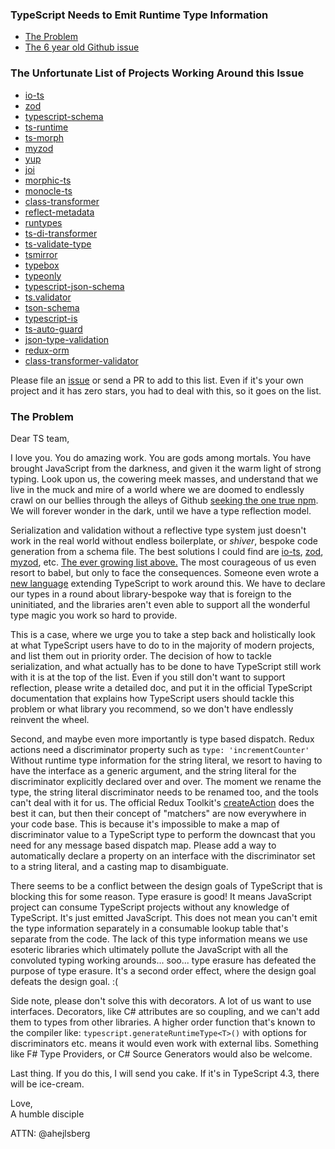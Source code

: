 ### TypeScript Needs to Emit Runtime Type Information

- [The Problem](#the-problem)
- [The 6 year old Github issue](https://github.com/microsoft/TypeScript/issues/3628) 

### The Unfortunate List of Projects Working Around this Issue

- [io-ts](https://github.com/gcanti/io-ts)
- [zod](https://github.com/colinhacks/zod)
- [typescript-schema](https://github.com/christyharagan/ts-schema)
- [ts-runtime](https://github.com/goloveychuk/tsruntime)
- [ts-morph](https://github.com/dsherret/ts-morph)
- [myzod](https://github.com/davidmdm/myzod)
- [yup](https://github.com/jquense/yup)
- [joi](https://github.com/sideway/joi)
- [morphic-ts](https://github.com/sledorze/morphic-ts)
- [monocle-ts](https://github.com/gcanti/monocle-ts)
- [class-transformer](https://github.com/typestack/class-transformer)
- [reflect-metadata](https://rbuckton.github.io/reflect-metadata/)
- [runtypes](https://github.com/pelotom/runtypes)
- [ts-di-transformer](https://github.com/YePpHa/ts-di-transformer)
- [ts-validate-type](https://github.com/edbentley/ts-validate-type)
- [tsmirror](https://github.com/aenario/tsmirror)
- [typebox](https://github.com/sinclairzx81/typebox)
- [typeonly](https://itnext.io/bringing-typescript-types-at-runtime-with-typeonly-c317e9dd8880)
- [typescript-json-schema](https://github.com/YousefED/typescript-json-schema)
- [ts.validator](https://github.com/VeritasSoftware/ts.validator)
- [tson-schema](https://www.npmjs.com/package/tson-schema)
- [typescript-is](https://github.com/woutervh-/typescript-is)
- [ts-auto-guard](https://github.com/rhys-vdw/ts-auto-guard)
- [json-type-validation](https://github.com/mojotech/json-type-validation)
- [redux-orm](https://github.com/redux-orm/redux-orm)
- [class-transformer-validator](https://github.com/MichalLytek/class-transformer-validator)

Please file an [issue](https://github.com/akutruff/typescript-needs-types/issues) or send a PR to add to this list.   Even if it's your own project and it has zero stars, you had to deal with this, so it goes on the list. 

### The Problem

Dear TS team,  

I love you.  You do amazing work.  You are gods among mortals.  You have brought JavaScript from the darkness, and given it the warm light of strong typing.   Look upon us, the cowering meek masses, and understand that we live in the muck and mire of a world where we are doomed to endlessly crawl on our bellies through the alleys of Github [seeking the one true npm](https://youtu.be/deDlab6vFgg?t=134).  We will forever wonder in the dark, until we have a type reflection model.  

Serialization and validation without a reflective type system just doesn't work in the real world without endless boilerplate, or _shiver_, bespoke code generation from a schema file.  The best solutions I could find are [io-ts](https://github.com/gcanti/io-ts), [zod](https://github.com/colinhacks/zod), [myzod](https://github.com/davidmdm/myzod), etc.  [The ever growing list above.](the-unfortunate-list-of-projects-working-around-this-issue)  The most courageous of us even resort to babel, but only to face the consequences.  Someone even wrote a [new language](https://itnext.io/bringing-typescript-types-at-runtime-with-typeonly-c317e9dd8880) extending TypeScript to work around this.  We have to declare our types in a round about library-bespoke way that is foreign to the uninitiated, and the libraries aren't even able to support all the wonderful type magic you work so hard to provide.  

This is a case, where we urge you to take a step back and holistically look at what TypeScript users have to do to in the majority of modern projects, and list them out in priority order.  The decision of how to tackle serialization, and what actually has to be done to have TypeScript still work with it is at the top of the list.  Even if you still don't want to support reflection, please write a detailed doc, and put it in the official TypeScript documentation that explains how TypeScript users should tackle this problem or what library you recommend, so we don't have endlessly reinvent the wheel.

Second, and maybe even more importantly is type based dispatch.  Redux actions need a discriminator property such as ```type: 'incrementCounter'``` Without runtime type information for the string literal, we resort to having to have the interface as a generic argument, and the string literal for the discriminator explicitly declared over and over.  The moment we rename the type, the string literal discriminator needs to be renamed too, and the tools can't deal with it for us.  The official Redux Toolkit's [createAction](https://redux-toolkit.js.org/usage/usage-with-typescript#createaction) does the best it can, but then their concept of "matchers" are now everywhere in your code base.  This is because it's impossible to make a map of discriminator value to a TypeScript type to perform the downcast that you need for any message based dispatch map.  Please add a way to automatically declare a property on an interface with the discriminator set to a string literal, and a casting map to disambiguate.

There seems to be a conflict between the design goals of TypeScript that is blocking this for some reason.  Type erasure is good!  It means JavaScript project can consume TypeScript projects without any knowledge of TypeScript.  It's just emitted JavaScript.  This does not mean you can't emit the type information separately in a consumable lookup table that's  separate from the code.  The lack of this type information means we use esoteric libraries which ultimately pollute the JavaScript with all the convoluted typing working arounds... soo... type erasure has defeated the purpose of type erasure.  It's a second order effect, where the design goal defeats the design goal. :(  

Side note, please don't solve this with decorators.  A lot of us want to use interfaces.  Decorators, like C# attributes are so coupling, and we can't add them to types from other libraries.  A higher order function that's known to the compiler like: ```typescript.generateRuntimeType<T>()``` with options for discriminators etc. means it would even work with external libs.  Something like F# Type Providers, or C# Source Generators would also be welcome. 

Last thing.  If you do this, I will send you cake.  If it's in TypeScript 4.3, there will be ice-cream.  

Love,\
A humble disciple

ATTN: @ahejlsberg 


